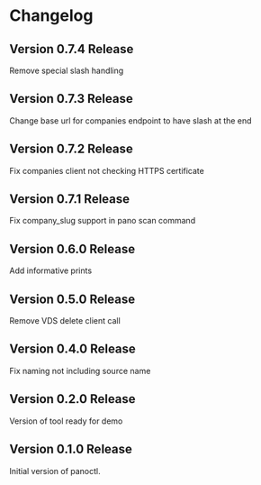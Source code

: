# Changelog

## Version 0.7.4 Release

Remove special slash handling

## Version 0.7.3 Release

Change base url for companies endpoint to have slash at the end

## Version 0.7.2 Release

Fix companies client not checking HTTPS certificate

## Version 0.7.1 Release

Fix company_slug support in pano scan command

## Version 0.6.0 Release

Add informative prints

## Version 0.5.0 Release

Remove VDS delete client call

## Version 0.4.0 Release

Fix naming not including source name

## Version 0.2.0 Release

Version of tool ready for demo

## Version 0.1.0 Release

Initial version of panoctl.
